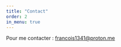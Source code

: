 ```yaml
---
title: "Contact"
order: 2
in_menu: true
---
```

Pour me contacter : [francois1341@proton.me](mailto:francois1341@proton.me) 